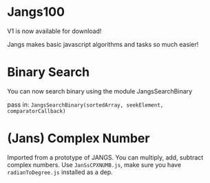 # Jangs100

V1 is now available for download!

Jangs makes basic javascript algorithms and tasks so much easier!

# Binary Search
You can now search binary using the module JangsSearchBinary

pass in: ``JangsSearchBinary(sortedArray, seekElement, comparatorCallback)``

# (Jans) Complex Number
Imported from a prototype of JANGS.
You can multiply, add, subtract complex numbers.
Use ``JanSsCPXNUMB.js``, make sure you have ``radianToDegree.js`` installed as a dep.
